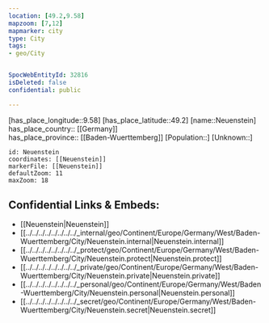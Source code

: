```yaml
---
location: [49.2,9.58] 
mapzoom: [7,12] 
mapmarker: city 
type: City
tags:
- geo/City


SpocWebEntityId: 32816
isDeleted: false
confidential: public

---
```

[has_place_longitude::9.58] 
[has_place_latitude::49.2] 
[name::Neuenstein] 
has_place_country:: [[Germany]]  
has_place_province:: [[Baden-Wuerttemberg]] 
[Population::] 
[Unknown::] 


```leaflet
id: Neuenstein
coordinates: [[Neuenstein]] 
markerFile: [[Neuenstein]] 
defaultZoom: 11 
maxZoom: 18
```


## Confidential Links & Embeds: 
- [[Neuenstein|Neuenstein]]  
- [[../../../../../../../../_internal/geo/Continent/Europe/Germany/West/Baden-Wuerttemberg/City/Neuenstein.internal|Neuenstein.internal]] 
- [[../../../../../../../../_protect/geo/Continent/Europe/Germany/West/Baden-Wuerttemberg/City/Neuenstein.protect|Neuenstein.protect]] 
- [[../../../../../../../../_private/geo/Continent/Europe/Germany/West/Baden-Wuerttemberg/City/Neuenstein.private|Neuenstein.private]] 
- [[../../../../../../../../_personal/geo/Continent/Europe/Germany/West/Baden-Wuerttemberg/City/Neuenstein.personal|Neuenstein.personal]] 
- [[../../../../../../../../_secret/geo/Continent/Europe/Germany/West/Baden-Wuerttemberg/City/Neuenstein.secret|Neuenstein.secret]] 
